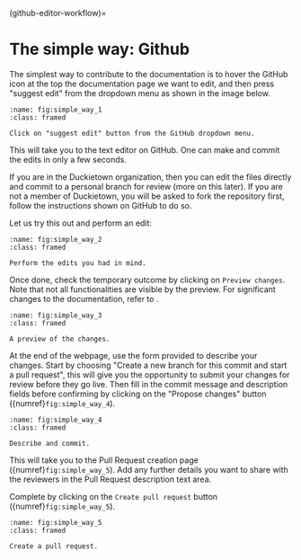 (github-editor-workflow)=
# The simple way: Github

The simplest way to contribute to the documentation is to hover the GitHub icon <i class="fab fa-github"></i>
at the top the documentation page we want to edit, and then press "suggest edit" from the dropdown menu 
as shown in the image below.

```{figure} ../../_images/contributing/simple/step1.png
:name: fig:simple_way_1
:class: framed

Click on "suggest edit" button from the GitHub dropdown menu.
```

This will take you to the text editor on GitHub. One can make and commit the edits in only a few seconds.

If you are in the Duckietown organization, then you can edit the files directly and commit to a personal
branch for review (more on this later). If you are not a member of Duckietown, you will be asked to
fork the repository first, follow the instructions shown on GitHub to do so.

Let us try this out and perform an edit:

```{figure} ../../_images/contributing/simple/step2.png
:name: fig:simple_way_2
:class: framed

Perform the edits you had in mind.
```

Once done, check the temporary outcome by clicking on `Preview changes`. 
Note that not all functionalities are visible by the preview. 
For significant changes to the documentation, refer to [](local-editor-workflow).


```{figure} ../../_images/contributing/simple/step3.png
:name: fig:simple_way_3
:class: framed

A preview of the changes.
```

At the end of the webpage, use the form provided to describe your changes.
Start by choosing "Create a new branch for this commit and start a pull request", 
this will give you the opportunity to submit your changes for review before they go live. 
Then fill in the commit message and description fields
before confirming by clicking on the "Propose changes" button ({numref}`fig:simple_way_4`).

```{figure} ../../_images/contributing/simple/step4.png
:name: fig:simple_way_4
:class: framed

Describe and commit.
```

This will take you to the Pull Request creation page ({numref}`fig:simple_way_5`).
Add any further details you want to share with the reviewers in the Pull Request description text area.


Complete by clicking on the `Create pull request` button ({numref}`fig:simple_way_5`).

```{figure} ../../_images/contributing/simple/step5.png
:name: fig:simple_way_5
:class: framed

Create a pull request.
```

